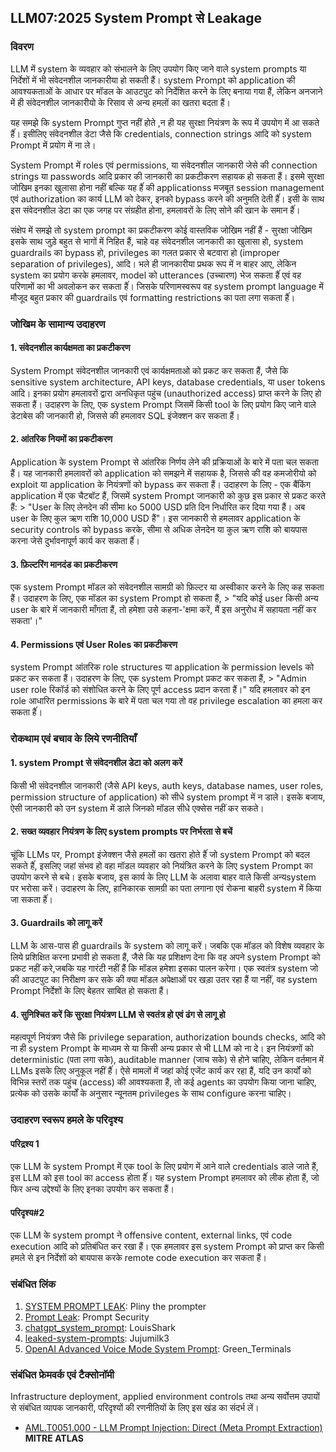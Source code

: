 ## LLM07:2025 System Prompt से Leakage

### विवरण

LLM में system के व्यवहार को संभालने के लिए उपयोग किए जाने वाले system prompts या निर्देशों में भी संवेदनशील जानकारीया हो सकती हैं। system Prompt को application की आवश्यकताओं के आधार पर मॉडल के आउटपुट को निर्देशित करने के लिए बनाया गया हैं, लेकिन अनजाने में ही संवेदनशील जानकारीयो के रिसाव से अन्य हमलों का खतरा बदता हैं।

यह समझे कि system Prompt गुप्त नहीं होते ,न ही यह सुरक्षा नियंत्रण के रूप में उपयोग में आ सकते हैंं। इसीलिए संवेदनशील डेटा जैसे कि credentials, connection strings आदि को system Prompt में प्रयोग में ना ले।

System Prompt में roles एवं permissions, या संवेदनशील जानकारी जेसे की connection strings या passwords आदि प्रकार की जानकारी का प्रकटीकरण सहायक हो सकता हैं। इसमे सुरक्षा जोखिम इनका खुलासा होना नहीं बल्कि यह हैंं की applicationss मजबूत session management एवं authorization का कार्य LLM को देकर, इनको bypass करने की अनुमति देती हैंं। इसी के साथ इस संवेदनशील डेटा का एक जगह पर संग्रहीत होना, हमलावरों के लिए सोने की खान के समान हैंं।

संक्षेप में समझे तो system prompt का प्रकटीकरण कोई वास्तविक जोखिम नहीं हैं - सुरक्षा जोखिम इसके साथ जुड़े बहुत से भागों में निहित हैं, चाहे वह संवेदनशील जानकारी का खुलासा हो, system guardrails का bypass हो, privileges का गलत प्रकार से बटवारा हो (improper separation of privileges), आदि। भले ही जानकारीया प्रथक रूप में न बाहर आए, लेकिन system का प्रयोग करके हमलावर, model को utterances (उच्चारण) भेज सकता हैंं एवं वह परिणामों का भी अवलोकन कर सकता हैंं। जिसके परिणामस्वरूप वह system prompt language में मौजूद बहुत प्रकार की guardrails एवं formatting restrictions का पता लगा सकता हैंं।

### जोखिम के सामान्य उदाहरण

#### 1. संवेदनशील कार्यक्षमता का प्रकटीकरण 
  System Prompt संवेदनशील जानकारी एवं कार्यक्षमताओ को प्रकट कर सकता हैं, जैसे कि sensitive system architecture, API keys, database credentials, या user tokens आदि। 
  इनका प्रयोग हमलावरों द्वारा अनधिकृत पहुंच (unauthorized access) प्राप्त करने के लिए हो सकता हैं। उदाहरण के लिए, एक system Prompt जिसमें किसी tool के लिए प्रयोग किए जाने वाले डेटाबेस की जानकारी हो, जिससे की हमलावर SQL इंजेक्शन कर सकता हैं।
#### 2. आंतरिक नियमों का प्रकटीकरण
  Application के system Prompt से आंतरिक निर्णय लेने की प्रक्रियाओं के बारे में पता चल सकता हैं। यह जानकारी हमलावरों को application को समझने में सहायक है, जिससे की वह कमजोरीयो को exploit या application के नियंत्रणों को bypass कर सकता हैं। उदाहरण के लिए - एक बैंकिंग application में एक चैटबॉट हैं, जिसमें system Prompt जानकारी को कुछ इस प्रकार से प्रकट करते हैं: 
    > "User के लिए लेनदेन की सीमा ko 5000 USD प्रति दिन निर्धारित कर दिया गया हैं। अब user के लिए कुल ऋण राशि 10,000 USD हैं"। इस जानकारी से हमलावर application के security controls को bypass करके, सीमा से अधिक लेनदेन या कुल ऋण राशि को बायपास करना जेसे दुर्भावनापूर्ण कार्य कर सकता हैंं।
#### 3. फ़िल्टरिंग मानदंड का प्रकटीकरण
  एक system Prompt मॉडल को संवेदनशील सामग्री को फ़िल्टर या अस्वीकार करने के लिए कह सकता हैं। उदाहरण के लिए, एक मॉडल का system Prompt हो सकता हैं,
    > "यदि कोई user किसी अन्य user के बारे में जानकारी माँगता हैं, तो हमेशा उसे कहना-'क्षमा करें, मैं इस अनुरोध में सहायता नहीं कर सकता'।"
#### 4. Permissions एवं User Roles का प्रकटीकरण
  system Prompt आंतरिक role structures या application के permission levels को प्रकट कर सकता हैं। उदाहरण के लिए, एक system Prompt प्रकट कर सकता हैं,
    > "Admin user role रिकॉर्ड को संशोधित करने के लिए पूर्ण access प्रदान करता हैं।" यदि हमलावर को इन role आधारित  permissions के बारे में पता चल गया तो वह privilege escalation का हमला कर सकता हैंं।

### रोकथाम एवं बचाव के लिये रणनीतियाँ

#### 1. system Prompt से संवेदनशील डेटा को अलग करें
  किसी भी संवेदनशील जानकारी (जैसे API keys, auth keys, database names, user roles, permission structure of application) को सीधे system prompt में न डाले। इसके बजाय, ऐसी जानकारी को उन system में डाले जिनको मॉडल सीधे एक्सेस नहीं कर सकते।
#### 2. सख्त व्यवहार नियंत्रण के लिए system prompts पर निर्भरता से बचें
  चूंकि LLMs पर, Prompt इंजेक्शन जैसे हमलों का खतरा होते हैंं जो system Prompt को बदल सकते हैंं, इसलिए जहां संभव हो वहा मॉडल व्यवहार को नियंत्रित करने के लिए system Prompt का उपयोग करने से बचे। इसके बजाय, इस कार्य के लिए LLM के अलावा बाहर वाले किसी अन्यsystem पर भरोसा करें। उदाहरण के लिए, हानिकारक सामग्री का पता लगाना एवं रोकना बाहरी system में किया जा सकता हैंं।
#### 3. Guardrails को लागू करें
  LLM के आस-पास ही guardrails के system को लागू करें। जबकि एक मॉडल को विशेष व्यवहार के लिये प्रशिक्षित करना प्रभावी हो सकता हैं, जैसे कि यह प्रशिक्षण देना कि वह अपने system Prompt को प्रकट नहीं करे,जबकि यह गारंटी नहीं हैं कि मॉडल हमेशा इसका पालन करेगा। एक स्वतंत्र system जो की आउटपुट का निरीक्षण कर सके की क्या मॉडल अपेक्षाओं पर खड़ा उतर रहा हैं या नहीं, वह system Prompt निर्देशों के लिए बेहतर साबित हो सकता हैं।
#### 4. सुनिश्चित करें कि सुरक्षा नियंत्रण LLM से स्वतंत्र हो एवं ढंग से लागू हो
  महत्वपूर्ण नियंत्रण जैसे कि privilege separation, authorization bounds checks, आदि को ना ही system Prompt के माध्यम से या किसी अन्य प्रकार से भी LLM को ना दे। इन नियंत्रणों को deterministic (पता लगा सके), auditable manner (जाच सके) से होने चाहिए, लेकिन वर्तमान में LLMs इसके लिए अनुकूल नहीं हैंं। ऐसे मामलों में जहां कोई एजेंट कार्य कर रहा हैं, यदि उन कार्यों को विभिन्न स्तरों तक पहुंच (access) की आवश्यकता हैं, तो कई  agents का उपयोग किया जाना चाहिए, प्रत्येक को उसके कार्यों के अनुसार न्यूनतम privileges के साथ configure करना चाहिए।

### उदाहरण स्वरूप हमले के परिदृश्य

#### परिद्रश्य 1
  एक LLM के system Prompt में एक tool के लिए प्रयोग में आने वाले credentials डाले जाते हैं, इस LLM को इस tool का access होता हैंं। यह system Prompt हमलावर को लीक होता हैं, जो फिर अन्य उद्देश्यों के लिए इनका उपयोग कर सकता हैं।
#### परिदृश्य#2
  एक LLM के system prompt ने offensive content, external links, एवं code execution आदि को प्रतिबंधित कर रखा हैं। एक हमलावर इस system Prompt को प्राप्त कर किसी हमले 
  से इन निर्देशों को बायपास करके remote code execution कर सकता हैं।

### संबंधित लिंक

1. [SYSTEM PROMPT LEAK](https://x.com/elder_plinius/status/1801393358964994062): Pliny the prompter
2. [Prompt Leak](https://www.prompt.security/vulnerabilities/prompt-leak): Prompt Security
3. [chatgpt_system_prompt](https://github.com/LouisShark/chatgpt_system_prompt): LouisShark
4. [leaked-system-prompts](https://github.com/jujumilk3/leaked-system-prompts): Jujumilk3
5. [OpenAI Advanced Voice Mode System Prompt](https://x.com/Green_terminals/status/1839141326329360579): Green_Terminals

### संबंधित फ्रेमवर्क एवं टैक्सोनॉमी

Infrastructure deployment, applied environment controls तथा अन्य सर्वोत्तम उपायों से संबंधित व्यापक जानकारी, परिदृश्यों की रणनीतियों के लिए इस खंड का संदर्भ लें।

- [AML.T0051.000 - LLM Prompt Injection: Direct (Meta Prompt Extraction)](https://atlas.mitre.org/techniques/AML.T0051.000) **MITRE ATLAS**